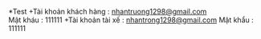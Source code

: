 *Test
+Tài khoản khách hàng : nhantruong1298@gmail.com  
Mật kháu : 111111
+Tài khoản tài xế : nhantrong1298@gmail.com
Mật khẩu : 111111
